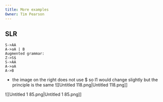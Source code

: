 ```yaml
---
title: More examples
Owner: Tim Pearson
---
```

## SLR
```Assembly
S->AA
A->aA | B
Augmented grammar:
Z->S$
S->AA
A->aA
A->B
```
- the image on the right does not use $ so I1 would change slightly but the principle is the same
![[Untitled 118.png|Untitled 118.png]]
  
![[Untitled 1 85.png|Untitled 1 85.png]]